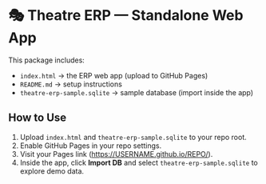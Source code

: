 # 🎭 Theatre ERP — Standalone Web App

This package includes:
- `index.html` → the ERP web app (upload to GitHub Pages)
- `README.md` → setup instructions
- `theatre-erp-sample.sqlite` → sample database (import inside the app)

## How to Use
1. Upload `index.html` and `theatre-erp-sample.sqlite` to your repo root.
2. Enable GitHub Pages in your repo settings.
3. Visit your Pages link (https://USERNAME.github.io/REPO/).
4. Inside the app, click **Import DB** and select `theatre-erp-sample.sqlite` to explore demo data.
